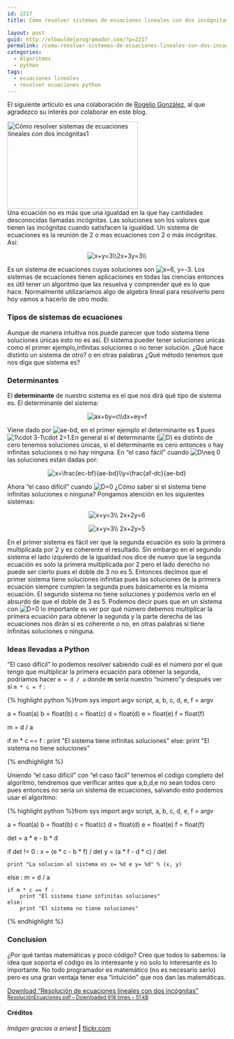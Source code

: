```yaml
---
id: 2217
title: Cómo resolver sistemas de ecuaciones lineales con dos incógnitas en Python

layout: post
guid: http://elbauldelprogramador.com/?p=2217
permalink: /como-resolver-sistemas-de-ecuaciones-lineales-con-dos-incognitas/
categories:
  - Algoritmos
  - python
tags:
  - ecuaciones lineales
  - resolver ecuaciones python
---
```

<span class="highlight style-1">El siguiente artículo es una colaboración de <a href="http://dealgebra.blogspot.mx/" title="Visitar blog" target="_blank">Rogelio González</a>, al que agradezco su interés por colaborar en este blog.</span>

[<img src="http://elbauldelprogramador.com/content/uploads/2014/01/Cómo-resolver-sistemas-de-ecuaciones-lineales-con-dos-incógnitas1-300x200.jpg" alt="Cómo resolver sistemas de ecuaciones lineales con dos incógnitas1" width="300" height="200" class="alignleft size-medium wp-image-2224" />][1]  
Una ecuación no es más que una igualdad en la que hay cantidades desconocidas llamadas incógnitas. Las soluciones son los valores que tienen las incógnitas cuando satisfacen la igualdad. Un sistema de ecuaciones es la reunión de 2 o mas ecuaciones con 2 o más incógnitas. Así:

<!--more-->

<p style="text-align:center">
  <img src="//s0.wp.com/latex.php?latex=x%2By%3D3%5C%5C2x%2B3y%3D3%5C%5C+&bg=ffffff&fg=000&s=0" alt="x+y=3&#92;&#92;2x+3y=3&#92;&#92; " title="x+y=3&#92;&#92;2x+3y=3&#92;&#92; " class="latex" />
</p>

Es un sistema de ecuaciones cuyas soluciones son <img src="//s0.wp.com/latex.php?latex=x%3D6%2C+y%3D-3&bg=ffffff&fg=000&s=0" alt="x=6, y=-3" title="x=6, y=-3" class="latex" />. Los sistemas de ecuaciones tienen aplicaciones en todas las ciencias entonces es útil tener un algoritmo que las resuelva y comprender qué es lo que hace. Normalmente utilizaríamos algo de algebra lineal para resolverlo pero hoy vamos a hacerlo de otro modo.

### Tipos de sistemas de ecuaciones

Aunque de manera intuitiva nos puede parecer que todo sistema tiene soluciones únicas esto no es así. El sistema pueder tener soluciones unicas como el primer ejemplo,infinitas soluciones o no tener solución. ¿Qué hace distinto un sistema de otro? o en otras palabras ¿Qué método tenemos que nos diga que sistema es?

### Determinantes

El **determinante** de nuestro sistema es el que nos dirá qué tipo de sistema es. El determinante del sistema:

<p style="text-align:center">
  <img src="//s0.wp.com/latex.php?latex=ax%2Bby%3Dc%5C%5Cdx%2Bey%3Df+&bg=ffffff&fg=000&s=0" alt="ax+by=c&#92;&#92;dx+ey=f " title="ax+by=c&#92;&#92;dx+ey=f " class="latex" />
</p>

Viene dado por <img src="//s0.wp.com/latex.php?latex=ae-bd&bg=ffffff&fg=000&s=0" alt="ae-bd" title="ae-bd" class="latex" />, en el primer ejemplo el determinante es **1** pues <img src="//s0.wp.com/latex.php?latex=1%5Ccdot+3-1%5Ccdot+2%3D1&bg=ffffff&fg=000&s=0" alt="1&#92;cdot 3-1&#92;cdot 2=1" title="1&#92;cdot 3-1&#92;cdot 2=1" class="latex" />.En general si el determinante (<img src="//s0.wp.com/latex.php?latex=D&bg=ffffff&fg=000&s=0" alt="D" title="D" class="latex" />) es distinto de cero tenemos soluciones únicas, si el determinante es cero entonces o hay infinitas soluciones o no hay ninguna. En &#8220;el caso fácil&#8221; cuando <img src="//s0.wp.com/latex.php?latex=D%5Cneq+0&bg=ffffff&fg=000&s=0" alt="D&#92;neq 0" title="D&#92;neq 0" class="latex" /> las soluciones están dadas por:

<p style="text-align:center">
  <img src="//s0.wp.com/latex.php?latex=x%3D%5Cfrac%7Bec-bf%7D%7Bae-bd%7D%5C%5Cy%3D%5Cfrac%7Baf-dc%7D%7Bae-bd%7D&bg=ffffff&fg=000&s=2" alt="x=&#92;frac{ec-bf}{ae-bd}&#92;&#92;y=&#92;frac{af-dc}{ae-bd}" title="x=&#92;frac{ec-bf}{ae-bd}&#92;&#92;y=&#92;frac{af-dc}{ae-bd}" class="latex" />
</p>

Ahora &#8220;el caso difícil&#8221; cuando <img src="//s0.wp.com/latex.php?latex=D%3D0&bg=ffffff&fg=000&s=0" alt="D=0" title="D=0" class="latex" /> ¿Cómo saber si el sistema tiene infinitas soluciones o ninguna? Pongamos atención en los siguientes sistemas:

<p style="text-align:center">
  <img src="//s0.wp.com/latex.php?latex=x%2By%3D3%5C%5C+2x%2B2y%3D6&bg=ffffff&fg=000&s=0" alt="x+y=3&#92;&#92; 2x+2y=6" title="x+y=3&#92;&#92; 2x+2y=6" class="latex" />
</p>

<p style="text-align:center">
  <img src="//s0.wp.com/latex.php?latex=x%2By%3D3%5C%5C+2x%2B2y%3D5&bg=ffffff&fg=000&s=0" alt="x+y=3&#92;&#92; 2x+2y=5" title="x+y=3&#92;&#92; 2x+2y=5" class="latex" />
</p>

En el primer sistema es fácil ver que la segunda ecuación es solo la primera multiplicada por 2 y es coherente el resultado. Sin embargo en el segundo sistema el lado izquierdo de la igualdad nos dice de nuevo que la segunda ecuación es solo la primera multiplicada por 2 pero el lado derecho no puede ser cierto pues el doble de 3 no es 5. Entonces decimos que el primer sistema tiene soluciones infinitas pues las soluciones de la primera ecuación siempre cumplen la segunda pues básicamente es la misma ecuación. El segundo sistema no tiene soluciones y podemos verlo en el absurdo de que el doble de 3 es 5. Podemos decir pues que en un sistema con <img src="//s0.wp.com/latex.php?latex=D%3D0&bg=ffffff&fg=000&s=0" alt="D=0" title="D=0" class="latex" /> lo importante es ver por qué número debemos multiplicar la primera ecuación para obtener la segunda y la parte derecha de las ecuaciones nos dirán si es coherente o no, en otras palabras si tiene infinitas soluciones o ninguna.

### Ideas llevadas a Python

&#8220;El caso difícil&#8221; lo podemos resolver sabiendo cuál es el número por el que tengo que multiplicar la primera ecuación para obtener la segunda, podríamos hacer `m = d / a` donde **m** sería nuestro &#8220;número&#8221;y después ver si `m * c = f` :

{% highlight python %}from sys import argv
script, a, b, c, d, e, f = argv

a = float(a)
b = float(b)
c = float(c)
d = float(d)
e = float(e)
f = float(f)

m = d / a

if m * c == f :
    print "El sistema tiene infinitas soluciones"
else:
    print "El sistema no tiene soluciones"

{% endhighlight %}

Uniendo &#8220;el caso difícil&#8221; con &#8220;el caso fácil&#8221; tenemos el código completo del algoritmo, tendremos que verificar antes que a,b,d,e no sean todos cero pues entonces no sería un sistema de ecuaciones, salvando esto podemos usar el algoritmo:

{% highlight python %}from sys import argv
script, a, b, c, d, e, f = argv

a = float(a)
b = float(b)
c = float(c)
d = float(d)
e = float(e)
f = float(f)

det = a * e - b * d

if det != 0 :
    x = (e * c - b * f) / det
    y = (a * f - d * c) / det

    print "La solucion al sistema es x= %d e y= %d" % (x, y)

else :
    m = d / a

    if m * c == f :
        print "El sistema tiene infinitas soluciones"
    else:
        print "El sistema no tiene soluciones"

{% endhighlight %}

### Conclusion

¿Por qué tantas matemáticas y poco código? Creo que todos lo sabemos: la idea que soporta el código es lo interesante y no solo lo interesante *es* lo importante. No todo programador es matemático (no es necesario serlo) pero es una gran ventaja tener esa &#8220;intuición&#8221; que nos dan las matemáticas.

<a class="aligncenter download-button" href="http://elbauldelprogramador.com/download/resolucion-de-ecuaciones-lineales-con-dos-incognitas/" rel="nofollow"> Download &ldquo;Resolución de ecuaciones lineales con dos incógnitas&rdquo; <small>ResoluciónEcuaciones.pdf &ndash; Downloaded 918 times &ndash; 51 kB</small> </a>

#### Créditos

*Imágen gracias a eriwst* **|** <a href="http://www.flickr.com/photos/eriwst/2421129047/sizes/z/" target="_blank">flickr.com</a> 



 [1]: http://elbauldelprogramador.com/content/uploads/2014/01/Cómo-resolver-sistemas-de-ecuaciones-lineales-con-dos-incógnitas1.jpg